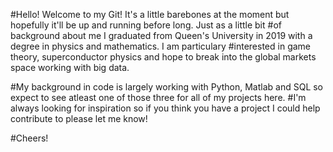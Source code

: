 #Hello! Welcome to my Git! It's a little barebones at the moment but hopefully it'll be up and running before long. Just as a little bit
#of background about me I graduated from Queen's University in 2019 with a degree in physics and mathematics. I am particulary
#interested in game theory, superconductor physics and hope to break into the global markets space working with big data.

#My background in code is largely working with Python, Matlab and SQL so expect to see atleast one of those three for all of my projects here.
#I'm always looking for inspiration so if you think you have a project I could help contribute to please let me know!

#Cheers!


